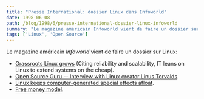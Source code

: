 ```yaml
---
title: "Presse International: dossier Linux dans Infoworld"
date: 1998-06-08
path: /blog/1998/6/presse-international-dossier-linux-infoworld
summary: "Le magazine américain Infoworld vient de faire un dossier sur Linux: Grassroots Linux grows (Citing reliability and scalability, IT leans on Linux to extend systems on the cheap)."
tags: ['Linux', 'Open Source']
---
```


<P>
Le magazine américain <EM>Infoworld</EM> vient de faire un dossier sur Linux:
</P>

<UL>

<LI><A HREF="http://www.infoworld.com/cgi-bin/displayStory.pl?/features/980608linux.htm">Grassroots
Linux grows</A> (Citing reliability and scalability, IT leans on Linux
to extend systems on the cheap).
<LI><A HREF="http://www.infoworld.com/cgi-bin/displayStory.pl?/interviews/980608torvalds.htm">Open Source Guru -- Interview with Linux creator Linus Torvalds</A>.
<LI><A HREF="http://www.infoworld.com/cgi-bin/displayStory.pl?/mentor/980608mentors.htm">Linux keeps computer-generated special effects afloat</A>.
<LI><A HREF="http://www.infoworld.com/cgi-bin/displayStory.pl?/features/980608free.htm">Free money model</A>.
</UL>


